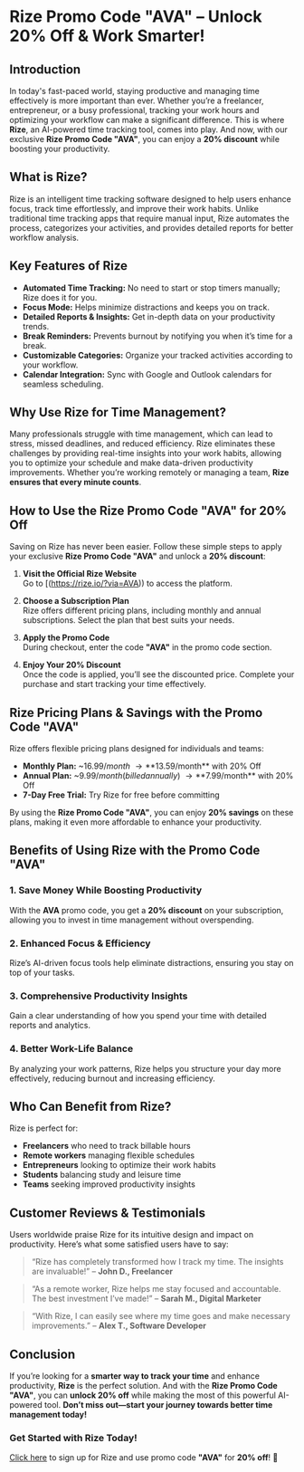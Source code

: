 # Rize Promo Code "AVA" – Unlock 20% Off & Work Smarter!

## Introduction

In today's fast-paced world, staying productive and managing time effectively is more important than ever. Whether you’re a freelancer, entrepreneur, or a busy professional, tracking your work hours and optimizing your workflow can make a significant difference. This is where **Rize**, an AI-powered time tracking tool, comes into play. And now, with our exclusive **Rize Promo Code "AVA"**, you can enjoy a **20% discount** while boosting your productivity.

## What is Rize?

Rize is an intelligent time tracking software designed to help users enhance focus, track time effortlessly, and improve their work habits. Unlike traditional time tracking apps that require manual input, Rize automates the process, categorizes your activities, and provides detailed reports for better workflow analysis.

## Key Features of Rize

- **Automated Time Tracking:** No need to start or stop timers manually; Rize does it for you.
- **Focus Mode:** Helps minimize distractions and keeps you on track.
- **Detailed Reports & Insights:** Get in-depth data on your productivity trends.
- **Break Reminders:** Prevents burnout by notifying you when it’s time for a break.
- **Customizable Categories:** Organize your tracked activities according to your workflow.
- **Calendar Integration:** Sync with Google and Outlook calendars for seamless scheduling.

## Why Use Rize for Time Management?

Many professionals struggle with time management, which can lead to stress, missed deadlines, and reduced efficiency. Rize eliminates these challenges by providing real-time insights into your work habits, allowing you to optimize your schedule and make data-driven productivity improvements. Whether you’re working remotely or managing a team, **Rize ensures that every minute counts**.

## How to Use the Rize Promo Code "AVA" for 20% Off

Saving on Rize has never been easier. Follow these simple steps to apply your exclusive **Rize Promo Code "AVA"** and unlock a **20% discount**:

1. **Visit the Official Rize Website**  
   Go to [(https://rize.io/?via=AVA)) to access the platform.

2. **Choose a Subscription Plan**  
   Rize offers different pricing plans, including monthly and annual subscriptions. Select the plan that best suits your needs.

3. **Apply the Promo Code**  
   During checkout, enter the code **"AVA"** in the promo code section.

4. **Enjoy Your 20% Discount**  
   Once the code is applied, you’ll see the discounted price. Complete your purchase and start tracking your time effectively.

## Rize Pricing Plans & Savings with the Promo Code "AVA"

Rize offers flexible pricing plans designed for individuals and teams:

- **Monthly Plan:** ~$16.99/month~ → **$13.59/month** with 20% Off
- **Annual Plan:** ~$9.99/month (billed annually)~ → **$7.99/month** with 20% Off
- **7-Day Free Trial:** Try Rize for free before committing

By using the **Rize Promo Code "AVA"**, you can enjoy **20% savings** on these plans, making it even more affordable to enhance your productivity.

## Benefits of Using Rize with the Promo Code "AVA"

### 1. Save Money While Boosting Productivity  
With the **AVA** promo code, you get a **20% discount** on your subscription, allowing you to invest in time management without overspending.

### 2. Enhanced Focus & Efficiency  
Rize’s AI-driven focus tools help eliminate distractions, ensuring you stay on top of your tasks.

### 3. Comprehensive Productivity Insights  
Gain a clear understanding of how you spend your time with detailed reports and analytics.

### 4. Better Work-Life Balance  
By analyzing your work patterns, Rize helps you structure your day more effectively, reducing burnout and increasing efficiency.

## Who Can Benefit from Rize?

Rize is perfect for:

- **Freelancers** who need to track billable hours
- **Remote workers** managing flexible schedules
- **Entrepreneurs** looking to optimize their work habits
- **Students** balancing study and leisure time
- **Teams** seeking improved productivity insights

## Customer Reviews & Testimonials

Users worldwide praise Rize for its intuitive design and impact on productivity. Here’s what some satisfied users have to say:

> “Rize has completely transformed how I track my time. The insights are invaluable!” – **John D., Freelancer**

> “As a remote worker, Rize helps me stay focused and accountable. The best investment I’ve made!” – **Sarah M., Digital Marketer**

> “With Rize, I can easily see where my time goes and make necessary improvements.” – **Alex T., Software Developer**

## Conclusion

If you’re looking for a **smarter way to track your time** and enhance productivity, **Rize** is the perfect solution. And with the **Rize Promo Code "AVA"**, you can **unlock 20% off** while making the most of this powerful AI-powered tool. **Don’t miss out—start your journey towards better time management today!**

### Get Started with Rize Today!

[Click here]((https://rize.io/?via=AVA)) to sign up for Rize and use promo code **"AVA"** for **20% off**! 🚀
